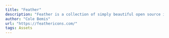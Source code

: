 ```yaml
---
title: "Feather"
description: "Feather is a collection of simply beautiful open source icons."
author: "Cole Bemis"
url: "https://feathericons.com/"
tags: Assets
---
```

